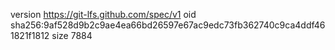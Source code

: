 version https://git-lfs.github.com/spec/v1
oid sha256:9af528d9b2c9ae4ea66bd26597e67ac9edc73fb362740c9ca4ddf461821f1812
size 7884

